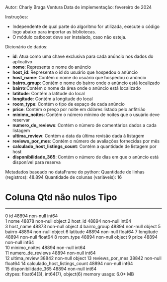 
Autor: Charly Braga Ventura
Data de implementação: fevereiro de 2024

Instruções:
* Independente de qual parte do algoritmo for utilizada, execute o código logo abaixo para importar as bibliotecas.
* O módulo catboost deve ser instalado, caso não esteja.


Dicionário de dados:
*  **id**: Atua como uma chave exclusiva para cada anúncio nos dados do aplicativo
*  **nome**: Representa o nome do anúncio
*  **host_id**: Representa o id do usuário que hospedou o anúncio
*  **host_name**: Contém o nome do usuário que hospedou o anúncio
*  **bairro_group**: Contém o nome do bairro onde o anúncio está localizado
*  **bairro**:Contém o nome da área onde o anúncio está localizado
*  **latitude**: Contém a latitude do local
*  **longitude**: Contém a longitude do local
*  **room_type**: Contém o tipo de espaço de cada anúncio
*  **price**: Contém o preço por noite em dólares listado pelo anfitrião
*  **minimo_noites**: Contém o número mínimo de noites que o usuário deve reservar
*  **numero_de_reviews**: Contém o número de comentários dados a cada listagem
*  **ultima_review**: Contém a data da última revisão dada à listagem
*  **reviews_por_mes**: Contém o número de avaliações fornecidas por mês
*  **calculado_host_listings_count**: Contém a quantidade de listagem por host
*  **disponibilidade_365**: Contém o número de dias em que o anúncio está disponível para reserva

Metadados baseado no dataFrame do python:
Quantidade de linhas (registros): 48.894
Quantidade de colunas (variáveis): 16
 #   Coluna                         Qtd não nulos   Tipo 
---  ------                         --------------  -----  
 0   id                             48894 non-null  int64  
 1   nome                           48878 non-null  object 
 2   host_id                        48894 non-null  int64  
 3   host_name                      48873 non-null  object 
 4   bairro_group                   48894 non-null  object 
 5   bairro                         48894 non-null  object 
 6   latitude                       48894 non-null  float64
 7   longitude                      48894 non-null  float64
 8   room_type                      48894 non-null  object 
 9   price                          48894 non-null  int64  
 10  minimo_noites                  48894 non-null  int64  
 11  numero_de_reviews              48894 non-null  int64  
 12  ultima_review                  38842 non-null  object 
 13  reviews_por_mes                38842 non-null  float64
 14  calculado_host_listings_count  48894 non-null  int64  
 15  disponibilidade_365            48894 non-null  int64  
dtypes: float64(3), int64(7), object(6)
memory usage: 6.0+ MB
